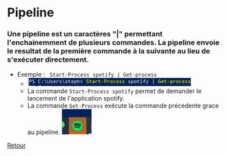# Pipeline   

### Une pipeline est un caractères "|" permettant l'enchainemment de plusieurs commandes. La pipeline envoie le resultat de la première commande à la suivante au lieu de s'exécuter directement.   

- Exemple : ``` Start-Process spotify | Get-process```   
    - ![commande_spotify](Images/start_spotify.PNG) 
    - La commande ```Start-Process spotify``` permet de demander le lancement de l'application spotify.   
    - La commande ```Get-Process``` exécute la commande précedente grace au pipeline.
    ![spotify](Images/spotify.PNG) 


[Retour]()

